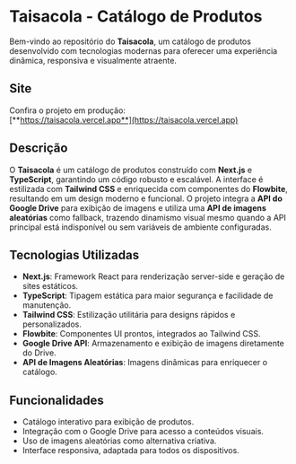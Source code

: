 # Taisacola - Catálogo de Produtos

Bem-vindo ao repositório do **Taisacola**, um catálogo de produtos desenvolvido com tecnologias modernas para oferecer uma experiência dinâmica, responsiva e visualmente atraente.

## Site
Confira o projeto em produção:  
[**https://taisacola.vercel.app**](https://taisacola.vercel.app)

## Descrição
O **Taisacola** é um catálogo de produtos construído com **Next.js** e **TypeScript**, garantindo um código robusto e escalável. A interface é estilizada com **Tailwind CSS** e enriquecida com componentes do **Flowbite**, resultando em um design moderno e funcional. O projeto integra a **API do Google Drive** para exibição de imagens e utiliza uma **API de imagens aleatórias** como fallback, trazendo dinamismo visual mesmo quando a API principal está indisponível ou sem variáveis de ambiente configuradas.

## Tecnologias Utilizadas
- **Next.js**: Framework React para renderização server-side e geração de sites estáticos.
- **TypeScript**: Tipagem estática para maior segurança e facilidade de manutenção.
- **Tailwind CSS**: Estilização utilitária para designs rápidos e personalizados.
- **Flowbite**: Componentes UI prontos, integrados ao Tailwind CSS.
- **Google Drive API**: Armazenamento e exibição de imagens diretamente do Drive.
- **API de Imagens Aleatórias**: Imagens dinâmicas para enriquecer o catálogo.

## Funcionalidades
- Catálogo interativo para exibição de produtos.
- Integração com o Google Drive para acesso a conteúdos visuais.
- Uso de imagens aleatórias como alternativa criativa.
- Interface responsiva, adaptada para todos os dispositivos.
